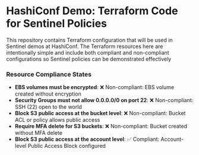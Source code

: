 # HashiConf Demo: Terraform Code for Sentinel Policies
This repository contains Terraform configuration that will be used in Sentinel demos at HashiConf.
The Terraform resources here are intentionally simple and include both compliant and non-compliant configurations so Sentinel policies can be demonstrated effectively

### **Resource Compliance States**
  - **EBS volumes must be encrypted**:
    ❌ Non-compliant: EBS volume created without encryption
  - **Security Groups must not allow 0.0.0.0/0 on port 22**:
    ❌ Non-compliant: SSH (22) open to the world
  - **Block S3 public access at the bucket level**:
    ❌ Non-compliant: Bucket ACL or policy allows public access
  - **Require MFA delete for S3 buckets**:
    ❌ Non-compliant: Bucket created without MFA delete
  - **Block S3 public access at the account level**:
    ✅ Compliant: Account-level Public Access Block configured
